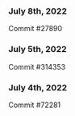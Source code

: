 ### July 8th, 2022

Commit #27890

### July 5th, 2022

Commit #314353


### July 4th, 2022

Commit #72281
